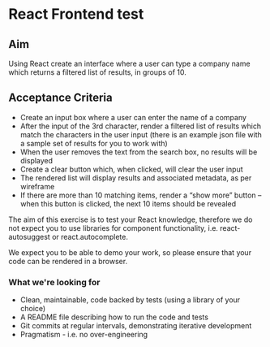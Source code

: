 # React Frontend test

## Aim

Using React create an interface where a user can type a company name which returns a filtered list of results, in groups of 10.

## Acceptance Criteria

- Create an input box where a user can enter the name of a company
- After the input of the 3rd character, render a filtered list of results which match the characters in the user input (there is an example json file with a sample set of results for you to work with)
- When the user removes the text from the search box, no results will be displayed
- Create a clear button which, when clicked, will clear the user input
- The rendered list will display results and associated metadata, as per wireframe
- If there are more than 10 matching items, render a “show more” button – when this button is clicked, the next 10 items should be revealed


The aim of this exercise is to test your React knowledge, therefore we do not expect you to use libraries for component functionality, i.e. react-autosuggest or react.autocomplete.

We expect you to be able to demo your work, so please ensure that your code can be rendered in a browser.

### What we're looking for

- Clean, maintainable, code backed by tests (using a library of your choice)
- A README file describing how to run the code and tests
- Git commits at regular intervals, demonstrating iterative development
- Pragmatism - i.e. no over-engineering
